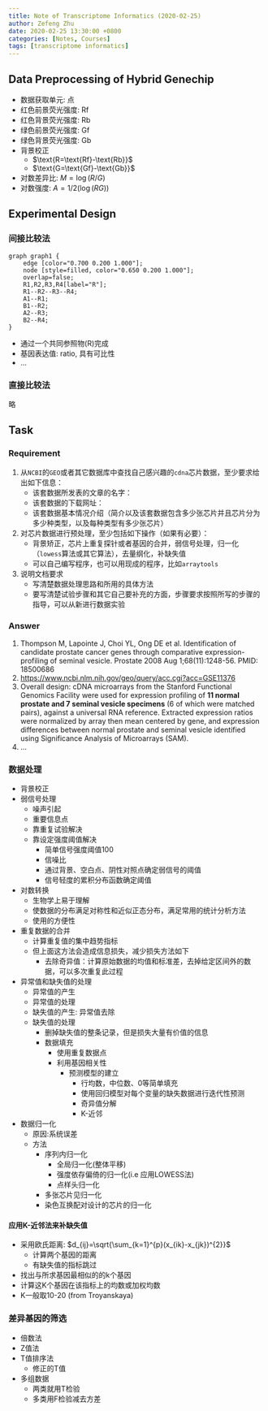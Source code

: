 ```yaml
---
title: Note of Transcriptome Informatics (2020-02-25)
author: Zefeng Zhu
date: 2020-02-25 13:30:00 +0800
categories: [Notes, Courses]
tags: [transcriptome informatics]
---
```


## Data Preprocessing of Hybrid Genechip

* 数据获取单元: 点
* 红色前景荧光强度: $\text{Rf}$
* 红色背景荧光强度: $\text{Rb}$
* 绿色前景荧光强度: $\text{Gf}$
* 绿色背景荧光强度: $\text{Gb}$
* 背景校正
  * $\text{R=\text{Rf}-\text{Rb}}$
  * $\text{G=\text{Gf}-\text{Gb}}$
* 对数差异比: $M=\log(R/G)$
* 对数强度: $A=1/2(\log(RG))$

## Experimental Design

### 间接比较法

```viz
graph graph1 {
    edge [color="0.700 0.200 1.000"];
    node [style=filled, color="0.650 0.200 1.000"];
    overlap=false;
    R1,R2,R3,R4[label="R"];
    R1--R2--R3--R4;
    A1--R1;
    B1--R2;
    A2--R3;
    B2--R4;
}
```

* 通过一个共同参照物(R)完成
* 基因表达值: ratio, 具有可比性
* ...

### 直接比较法

略

## Task

### Requirement

1. 从`NCBI`的`GEO`或者其它数据库中查找自己感兴趣的`cdna`芯片数据，至少要求给出如下信息：
   * 该套数据所发表的文章的名字：
   * 该套数据的下载网址：
   * 该套数据基本情况介绍（简介以及该套数据包含多少张芯片并且芯片分为多少种类型，以及每种类型有多少张芯片）
2. 对芯片数据进行预处理，至少包括如下操作（如果有必要）：
    * 背景矫正，芯片上重复探针或者基因的合并，弱信号处理，归一化（`lowess`算法或其它算法），去量纲化，补缺失值
    * 可以自己编写程序，也可以用现成的程序，比如`arraytools`
3. 说明文档要求
    * 写清楚数据处理思路和所用的具体方法
    * 要写清楚试验步骤和其它自己要补充的方面，步骤要求按照所写的步骤的指导，可以从新进行数据实验

### Answer

1. Thompson M, Lapointe J, Choi YL, Ong DE et al. Identification of candidate prostate cancer genes through comparative expression-profiling of seminal vesicle. Prostate 2008 Aug 1;68(11):1248-56. PMID: 18500686
2. https://www.ncbi.nlm.nih.gov/geo/query/acc.cgi?acc=GSE11376
3. Overall design: cDNA microarrays from the Stanford Functional Genomics Facility were used for expression profiling of __11 normal prostate and 7 seminal vesicle specimens__ (6 of which were matched pairs), against a universal RNA reference. Extracted expression ratios were normalized by array then mean centered by gene, and expression differences between normal prostate and seminal vesicle identified using Significance Analysis of Microarrays (SAM).
4. ...

### 数据处理

* 背景校正
* 弱信号处理
  * 噪声引起
  * 重要信息点
  * 靠重复试验解决
  * 靠设定强度阈值解决
    * 简单信号强度阈值100
    * 信噪比
    * 通过背景、空白点、阴性对照点确定弱信号的阈值
    * 信号轻度的累积分布函数确定阈值
* 对数转换
  * 生物学上易于理解
  * 使数据的分布满足对称性和近似正态分布，满足常用的统计分析方法
  * 使用的方便性
* 重复数据的合并
  * 计算重复值的集中趋势指标
  * 但上面这方法会造成信息损失，减少损失方法如下
    * 去除奇异值：计算原始数据的均值和标准差，去掉给定区间外的数据，可以多次重复此过程
* 异常值和缺失值的处理
  * 异常值的产生
  * 异常值的处理
  * 缺失值的产生: 异常值去除
  * 缺失值的处理
    * 删掉缺失值的整条记录，但是损失大量有价值的信息
    * 数据填充
      * 使用重复数据点
      * 利用基因相关性
        * 预测模型的建立
          * 行均数，中位数、0等简单填充
          * 使用回归模型对每个变量的缺失数据进行迭代性预测
          * 奇异值分解
          * K-近邻
* 数据归一化
  * 原因:系统误差
  * 方法
    * 序列内归一化
      * 全局归一化(整体平移)
      * 强度依存偏倚的归一化(i.e 应用LOWESS法)
      * 点样头归一化
    * 多张芯片见归一化
    * 染色互换配对设计的芯片的归一化


#### 应用K-近邻法来补缺失值

* 采用欧氏距离: $d_{ij}=\sqrt{\sum_{k=1}^{p}(x_{ik}-x_{jk})^{2}}$
  * 计算两个基因的距离
  * 有缺失值的指标跳过
* 找出与所求基因最相似的的k个基因
* 计算这K个基因在该指标上的均数或加权均数
* K一般取10-20 (from Troyanskaya)

### 差异基因的筛选

* 倍数法
* Z值法
* T值排序法
  * 修正的T值
* 多组数据
  * 两类就用T检验
  * 多类用F检验减去方差


